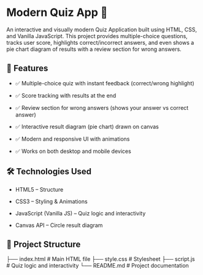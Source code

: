# Modern Quiz App 🎯

An interactive and visually modern Quiz Application built using HTML, CSS, and Vanilla JavaScript.
This project provides multiple-choice questions, tracks user score, highlights correct/incorrect answers, and even shows a pie chart diagram of results with a review section for wrong answers.

## 🚀 Features

- ✅ Multiple-choice quiz with instant feedback (correct/wrong highlight)

- ✅ Score tracking with results at the end

- ✅ Review section for wrong answers (shows your answer vs correct answer)

- ✅ Interactive result diagram (pie chart) drawn on canvas

- ✅ Modern and responsive UI with animations

- ✅ Works on both desktop and mobile devices

## 🛠️ Technologies Used

- HTML5 – Structure

- CSS3 – Styling & Animations

- JavaScript (Vanilla JS) – Quiz logic and interactivity

- Canvas API – Circle result diagram

## 📂 Project Structure
├── index.html        # Main HTML file
├── style.css         # Stylesheet
├── script.js         # Quiz logic and interactivity
└── README.md         # Project documentation

